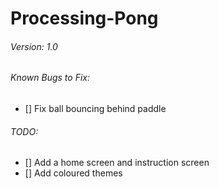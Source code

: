 # Processing-Pong
###### Version: 1.0
###### Known Bugs to Fix:
- [] Fix ball bouncing behind paddle
###### TODO:
- [] Add a home screen and instruction screen
- [] Add coloured themes

